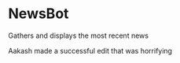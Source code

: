 # NewsBot
Gathers and displays the most recent news

Aakash made a successful edit that was horrifying
